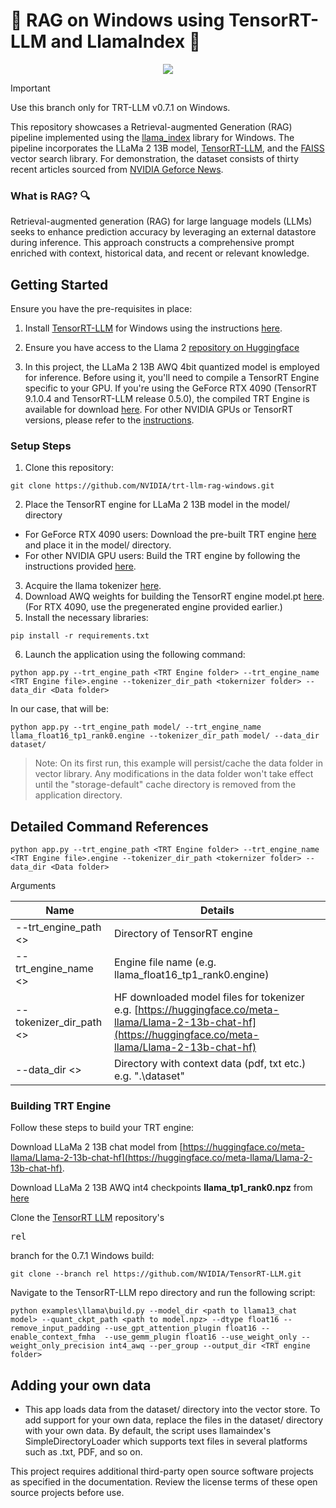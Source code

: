 # 🚀 RAG on Windows using TensorRT-LLM and LlamaIndex 🦙



<p align="center">
<img src="https://github.com/NVIDIA/trt-llm-rag-windows/blob/release/1.0/media/rag-demo.gif?raw=true"  align="center">
</p>

> [!IMPORTANT]  
> Use this branch only for TRT-LLM v0.7.1 on Windows. 

This repository showcases a Retrieval-augmented Generation (RAG) pipeline implemented using the [llama_index](https://github.com/run-llama/llama_index) library for Windows. The pipeline incorporates the LLaMa 2 13B model, [TensorRT-LLM](https://github.com/NVIDIA/TensorRT-LLM/), and the [FAISS](https://github.com/facebookresearch/faiss) vector search library. For demonstration, the dataset consists of thirty recent articles sourced from [NVIDIA Geforce News](https://www.nvidia.com/en-us/geforce/news/).



### What is RAG? 🔍
Retrieval-augmented generation (RAG) for large language models (LLMs) seeks to enhance prediction accuracy by leveraging an external datastore during inference. This approach constructs a comprehensive prompt enriched with context, historical data, and recent or relevant knowledge.

## Getting Started

Ensure you have the pre-requisites in place:

1. Install [TensorRT-LLM](https://github.com/NVIDIA/TensorRT-LLM/) for Windows using the instructions [here](https://github.com/NVIDIA/TensorRT-LLM/blob/release/0.5.0/windows/README.md).

2. Ensure you have access to the Llama 2 [repository on Huggingface](https://huggingface.co/meta-llama/Llama-2-13b-chat-hf)

3. In this project, the LLaMa 2 13B AWQ 4bit quantized model is employed for inference. Before using it, you'll need to compile a TensorRT Engine specific to your GPU. If you're using the GeForce RTX 4090 (TensorRT 9.1.0.4 and TensorRT-LLM release 0.5.0), the compiled TRT Engine is available for download [here](https://catalog.ngc.nvidia.com/orgs/nvidia/models/llama2-13b/files?version=1.2). For other  NVIDIA GPUs or TensorRT versions, please refer to the [instructions](#building-trt-engine).


<h3 id="setup"> Setup Steps </h3>

1. Clone this repository: 
```
git clone https://github.com/NVIDIA/trt-llm-rag-windows.git
```
2. Place the TensorRT engine for LLaMa 2 13B model in the model/ directory
- For GeForce RTX 4090 users: Download the pre-built TRT engine [here](https://catalog.ngc.nvidia.com/orgs/nvidia/models/llama2-13b/files?version=1.2) and place it in the model/ directory.
- For other NVIDIA GPU users: Build the TRT engine by following the instructions provided [here](#building-trt-engine).
3. Acquire the llama tokenizer [here](https://huggingface.co/meta-llama/Llama-2-13b-chat-hf/tree/main).
4. Download AWQ weights for building the TensorRT engine model.pt [here](https://catalog.ngc.nvidia.com/orgs/nvidia/models/llama2-13b/files?version=1.2). (For RTX 4090, use the pregenerated engine provided earlier.)
5. Install the necessary libraries: 
```
pip install -r requirements.txt
```
6. Launch the application using the following command:


```
python app.py --trt_engine_path <TRT Engine folder> --trt_engine_name <TRT Engine file>.engine --tokenizer_dir_path <tokernizer folder> --data_dir <Data folder>

```
In our case, that will be:

```
python app.py --trt_engine_path model/ --trt_engine_name llama_float16_tp1_rank0.engine --tokenizer_dir_path model/ --data_dir dataset/
```


>Note:
>On its first run, this example will persist/cache the data folder in vector library. Any modifications in the data folder won't take effect until the "storage-default" cache directory is removed from the application directory.


## Detailed Command References 

```
python app.py --trt_engine_path <TRT Engine folder> --trt_engine_name <TRT Engine file>.engine --tokenizer_dir_path <tokernizer folder> --data_dir <Data folder>

```

Arguments

| Name | Details |
| ------ | ------ |
| --trt_engine_path <> | Directory of TensorRT engine |
| --trt_engine_name <> | Engine file name (e.g. llama_float16_tp1_rank0.engine)       |
| --tokenizer_dir_path <> | HF downloaded model files for tokenizer e.g. [https://huggingface.co/meta-llama/Llama-2-13b-chat-hf](https://huggingface.co/meta-llama/Llama-2-13b-chat-hf) |
| --data_dir <> | Directory with context data (pdf, txt etc.) e.g. ".\dataset" |


<h3 id="building-trt-engine">Building TRT Engine</h3>

Follow these steps to build your TRT engine:

Download LLaMa 2 13B chat model from [https://huggingface.co/meta-llama/Llama-2-13b-chat-hf](https://huggingface.co/meta-llama/Llama-2-13b-chat-hf). 

Download LLaMa 2 13B AWQ int4 checkpoints **llama_tp1_rank0.npz** from [here](https://catalog.ngc.nvidia.com/orgs/nvidia/models/llama2-13b/files?version=1.3)

Clone the [TensorRT LLM](https://github.com/NVIDIA/TensorRT-LLM/) repository's <pre>rel</pre> branch for the 0.7.1 Windows build:
```
git clone --branch rel https://github.com/NVIDIA/TensorRT-LLM.git
```

Navigate to the TensorRT-LLM repo directory and run the following script:
```
python examples\llama\build.py --model_dir <path to llama13_chat model> --quant_ckpt_path <path to model.npz> --dtype float16 --remove_input_padding --use_gpt_attention_plugin float16 --enable_context_fmha  --use_gemm_plugin float16 --use_weight_only --weight_only_precision int4_awq --per_group --output_dir <TRT engine folder>

```

## Adding your own data
- This app loads data from the dataset/ directory into the vector store. To add support for your own data, replace the files in the dataset/ directory with your own data. By default, the script uses llamaindex's SimpleDirectoryLoader which supports text files in several platforms such as .txt, PDF, and so on.


This project requires additional third-party open source software projects as specified in the documentation. Review the license terms of these open source projects before use.
